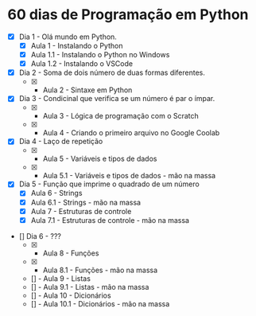 # 60 dias de Programação em Python

- [X] Dia 1 - Olá mundo em Python.
    - [x] Aula 1 - Instalando o Python
    - [x] Aula 1.1 - Instalando o Python no Windows
    - [x] Aula 1.2 - Instalando o VSCode
- [X] Dia 2 - Soma de dois número de duas formas diferentes.
    -   [x] - Aula 2 - Sintaxe em Python
- [X] Dia 3 - Condicinal que verifica se um número é par o ímpar.
    - [x] - Aula 3 - Lógica de programação com o Scratch
    - [x] - Aula 4 - Criando o primeiro arquivo no Google Coolab
- [X] Dia 4 - Laço de repetição
    - [x] - Aula 5 - Variáveis e tipos de dados
    - [x] - Aula 5.1 - Variáveis e tipos de dados - mão na massa
- [x] Dia 5 - Função que imprime o quadrado de um número
    - [x] Aula 6 - Strings
    - [x] Aula 6.1 - Strings - mão na massa
    - [x] Aula 7 - Estruturas de controle
    - [x] Aula 7.1 - Estruturas de controle - mão na massa
- [] Dia 6 - ???
    - [x] - Aula 8 - Funções
    - [x] - Aula 8.1 - Funções - mão na massa
    - [] - Aula 9 - Listas
    - [] - Aula 9.1 - Listas - mão na massa
    - [] - Aula 10 - Dicionários
    - [] - Aula 10.1 - Dicionários - mão na massa